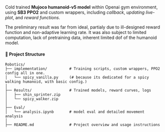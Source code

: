 Cold trained **Mujoco humanoid-v5 model** within Openai gym environment, using **SB3 PPO2** and custom wrappers, including *callback*, *updating live-plot*, and *reward functions*.

The preliminary result was far from ideal, partialy due to ill-designed reward function and non-adaptive learning rate. It was also subject to limited computation, lack of pretraining data, inherent limited dof of the humanoid model.

#### 📁 Project Structure
```
Robotics/
├── implementation/          # Training scripts, custom wrappers, PPO2 config all in one.
│   └── spicy_vanilla.py     (# because its dedicated for a spicy walking humanoid, with basic config.)
│
├── Results/                 # Trained models, reward curves, logs
│   ├── shin_sprinter.zip
│   └── spicy_walker.zip
│
├── Eval/
│   └── analysis.ipynb       # model eval and detailed movement analysis
│
├── README.md                # Project overview and usage instructions
```
